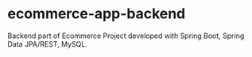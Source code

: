 # ecommerce-app-backend
Backend part of Ecommerce Project developed with Spring Boot, Spring Data JPA/REST, MySQL.
